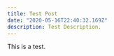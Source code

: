 ```yaml
---
title: Test Post
date: "2020-05-16T22:40:32.169Z"
description: Test Description.
---
```

This is a test.